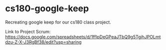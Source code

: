 # cs180-google-keep
Recreating google keep for our cs180 class project.  

Link to Project Scrum: https://docs.google.com/spreadsheets/d/1fflpDeGPeaJTbQ9g5TgjhJPOLmtdzu-Z-X-J3RgBf38/edit?usp=sharing